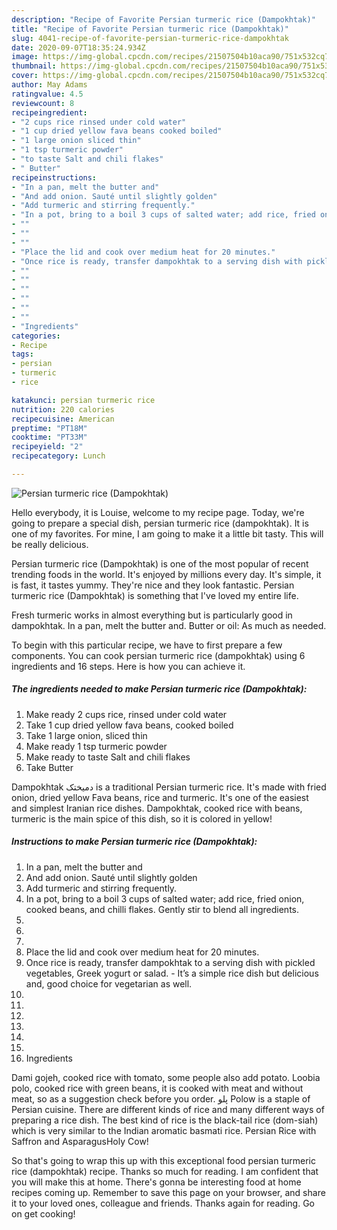 ```yaml
---
description: "Recipe of Favorite Persian turmeric rice (Dampokhtak)"
title: "Recipe of Favorite Persian turmeric rice (Dampokhtak)"
slug: 4041-recipe-of-favorite-persian-turmeric-rice-dampokhtak
date: 2020-09-07T18:35:24.934Z
image: https://img-global.cpcdn.com/recipes/21507504b10aca90/751x532cq70/persian-turmeric-rice-dampokhtak-recipe-main-photo.jpg
thumbnail: https://img-global.cpcdn.com/recipes/21507504b10aca90/751x532cq70/persian-turmeric-rice-dampokhtak-recipe-main-photo.jpg
cover: https://img-global.cpcdn.com/recipes/21507504b10aca90/751x532cq70/persian-turmeric-rice-dampokhtak-recipe-main-photo.jpg
author: May Adams
ratingvalue: 4.5
reviewcount: 8
recipeingredient:
- "2 cups rice rinsed under cold water"
- "1 cup dried yellow fava beans cooked boiled"
- "1 large onion sliced thin"
- "1 tsp turmeric powder"
- "to taste Salt and chili flakes"
- " Butter"
recipeinstructions:
- "In a pan, melt the butter and"
- "And add onion. Sauté until slightly golden"
- "Add turmeric and stirring frequently."
- "In a pot, bring to a boil 3 cups of salted water; add rice, fried onion, cooked beans, and chilli flakes. Gently stir to blend all ingredients."
- ""
- ""
- ""
- "Place the lid and cook over medium heat for 20 minutes."
- "Once rice is ready, transfer dampokhtak to a serving dish with pickled vegetables, Greek yogurt or salad. It’s a simple rice dish but delicious and, good choice for vegetarian as well."
- ""
- ""
- ""
- ""
- ""
- ""
- "Ingredients"
categories:
- Recipe
tags:
- persian
- turmeric
- rice

katakunci: persian turmeric rice 
nutrition: 220 calories
recipecuisine: American
preptime: "PT18M"
cooktime: "PT33M"
recipeyield: "2"
recipecategory: Lunch

---
```



![Persian turmeric rice (Dampokhtak)](https://img-global.cpcdn.com/recipes/21507504b10aca90/751x532cq70/persian-turmeric-rice-dampokhtak-recipe-main-photo.jpg)

Hello everybody, it is Louise, welcome to my recipe page. Today, we're going to prepare a special dish, persian turmeric rice (dampokhtak). It is one of my favorites. For mine, I am going to make it a little bit tasty. This will be really delicious.

Persian turmeric rice (Dampokhtak) is one of the most popular of recent trending foods in the world. It's enjoyed by millions every day. It's simple, it is fast, it tastes yummy. They're nice and they look fantastic. Persian turmeric rice (Dampokhtak) is something that I've loved my entire life.

Fresh turmeric works in almost everything but is particularly good in dampokhtak. In a pan, melt the butter and. Butter or oil: As much as needed.


To begin with this particular recipe, we have to first prepare a few components. You can cook persian turmeric rice (dampokhtak) using 6 ingredients and 16 steps. Here is how you can achieve it.

<!--inarticleads1-->

##### The ingredients needed to make Persian turmeric rice (Dampokhtak):

1. Make ready 2 cups rice, rinsed under cold water
1. Take 1 cup dried yellow fava beans, cooked boiled
1. Take 1 large onion, sliced thin
1. Make ready 1 tsp turmeric powder
1. Make ready to taste Salt and chili flakes
1. Take  Butter


Dampokhtak دمیختک is a traditional Persian turmeric rice. It&#39;s made with fried onion, dried yellow Fava beans, rice and turmeric. It&#39;s one of the easiest and simplest Iranian rice dishes. Dampokhtak, cooked rice with beans, turmeric is the main spice of this dish, so it is colored in yellow! 

<!--inarticleads2-->

##### Instructions to make Persian turmeric rice (Dampokhtak):

1. In a pan, melt the butter and
1. And add onion. Sauté until slightly golden
1. Add turmeric and stirring frequently.
1. In a pot, bring to a boil 3 cups of salted water; add rice, fried onion, cooked beans, and chilli flakes. Gently stir to blend all ingredients.
1. 
1. 
1. 
1. Place the lid and cook over medium heat for 20 minutes.
1. Once rice is ready, transfer dampokhtak to a serving dish with pickled vegetables, Greek yogurt or salad. - It’s a simple rice dish but delicious and, good choice for vegetarian as well.
1. 
1. 
1. 
1. 
1. 
1. 
1. Ingredients


Dami gojeh, cooked rice with tomato, some people also add potato. Loobia polo, cooked rice with green beans, it is cooked with meat and without meat, so as a suggestion check before you order. پلو Polow is a staple of Persian cuisine. There are different kinds of rice and many different ways of preparing a rice dish. The best kind of rice is the black-tail rice (dom-siah) which is very similar to the Indian aromatic basmati rice. Persian Rice with Saffron and AsparagusHoly Cow! 

So that's going to wrap this up with this exceptional food persian turmeric rice (dampokhtak) recipe. Thanks so much for reading. I am confident that you will make this at home. There's gonna be interesting food at home recipes coming up. Remember to save this page on your browser, and share it to your loved ones, colleague and friends. Thanks again for reading. Go on get cooking!

